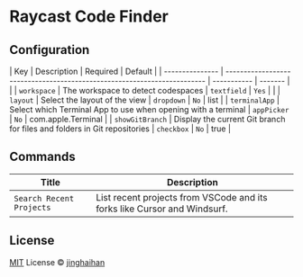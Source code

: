 # Raycast Code Finder

## Configuration

<!-- configs -->

| Key             | Description                                                              | Required    | Default |
| --------------- | ------------------------------------------------------------------------ | ----------- | ------- |  |
| `workspace`     | The workspace to detect codespaces                                       | `textfield` | `Yes`   |  |
| `layout`        | Select the layout of the view                                            | `dropdown`  | `No`    | list |
| `terminalApp`   | Select which Terminal App to use when opening with a terminal            | `appPicker` | `No`    | com.apple.Terminal |
| `showGitBranch` | Display the current Git branch for files and folders in Git repositories | `checkbox`  | `No`    | true |

<!-- configs -->

## Commands

<!-- commands -->

| Title                    | Description                                                              |
| ------------------------ | ------------------------------------------------------------------------ |
| `Search Recent Projects` | List recent projects from VSCode and its forks like Cursor and Windsurf. |

<!-- commands -->

## License

[MIT](./LICENSE) License © [jinghaihan](https://github.com/jinghaihan)

